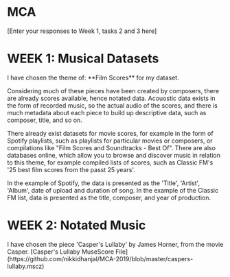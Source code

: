 # MCA
\[Enter your responses to Week 1, tasks 2 and 3 here\]

<h1>WEEK 1: Musical Datasets</h1>
I have chosen the theme of: **Film Scores** for my dataset. 

Considering much of these pieces have been created by composers, there are already scores available, hence notated data. Acouostic data exists in the form of recorded music, so the actual audio of the scores, and there is much metadata about each piece to build up descriptive data, such as composer, title,  and so on. 

There already exist datasets for movie scores, for example in the form of Spotify playlists, such as playlists for particular movies or composers, or compilations like "Film Scores and Soundtracks - Best Of". There are also databases online, which allow you to browse and discover music in relation to this theme, for example compiled lists of scores, such as Classic FM's '25 best film scores from the passt 25 years'. 

In the example of Spotify, the data is presented as the 'Title', 'Artist', 'Album', date of upload and duration of song. In the example of the Classic FM list, data is presented as the title, composer, and year of production. 

<h1>WEEK 2: Notated Music</h1>
I have chosen the piece 'Casper's Lullaby' by James Horner, from the movie Casper. 
[Casper's Lullaby MuseScore File](https://github.com/nikkidhanjal/MCA-2019/blob/master/caspers-lullaby.mscz)
